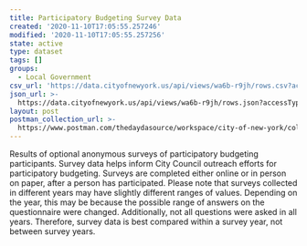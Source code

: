 ```yaml
---
title: Participatory Budgeting Survey Data
created: '2020-11-10T17:05:55.257246'
modified: '2020-11-10T17:05:55.257256'
state: active
type: dataset
tags: []
groups:
  - Local Government
csv_url: 'https://data.cityofnewyork.us/api/views/wa6b-r9jh/rows.csv?accessType=DOWNLOAD'
json_url: >-
  https://data.cityofnewyork.us/api/views/wa6b-r9jh/rows.json?accessType=DOWNLOAD
layout: post
postman_collection_url: >-
  https://www.postman.com/thedaydasource/workspace/city-of-new-york/collection/15909983-feaabbb5-1062-41a9-98d3-64028154c508
---
```

Results of optional anonymous surveys of participatory budgeting participants. Survey data helps inform City Council outreach efforts for participatory budgeting. Surveys are completed either online or in person on paper, after a person has participated. Please note that surveys collected in different years may have slightly different ranges of values. Depending on the year, this may be because the possible range of answers on the questionnaire were changed. Additionally, not all questions were asked in all years. Therefore, survey data is best compared within a survey year, not between survey years.
